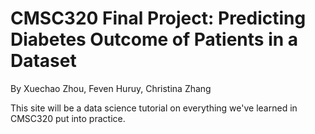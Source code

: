 # CMSC320 Final Project: Predicting Diabetes Outcome of Patients in a Dataset
By Xuechao Zhou, Feven Huruy, Christina Zhang

This site will be a data science tutorial on everything we've learned in CMSC320 put into practice.
